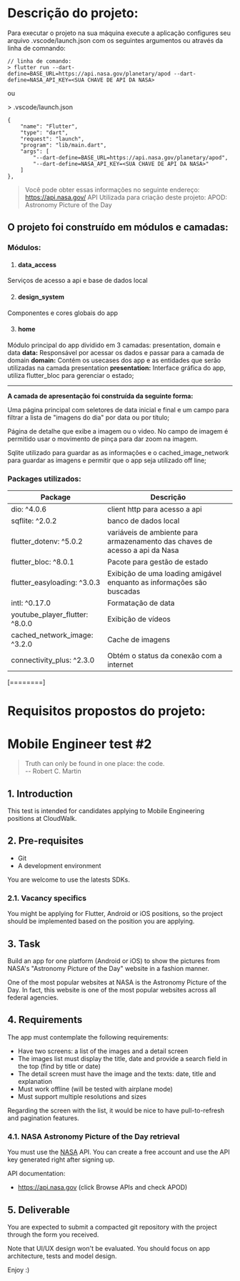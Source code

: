 # Descrição do projeto:

Para executar o projeto na sua máquina execute a aplicação configures seu arquivo .vscode/launch.json com os seguintes argumentos ou através da linha de comnando:

```
// linha de comando:
> flutter run --dart-define=BASE_URL=https://api.nasa.gov/planetary/apod --dart-define=NASA_API_KEY=<SUA CHAVE DE API DA NASA>
```

ou
 
\> .vscode/launch.json

```
{
    "name": "Flutter",
    "type": "dart",
    "request": "launch",
    "program": "lib/main.dart",
    "args": [
        "--dart-define=BASE_URL=https://api.nasa.gov/planetary/apod",
        "--dart-define=NASA_API_KEY=<SUA CHAVE DE API DA NASA>"
    ]
},
```

>  Você pode obter essas informações no seguinte endereço: https://api.nasa.gov/
>  API Utilizada para criação deste projeto: APOD: Astronomy Picture of the Day

## O projeto foi construído em módulos e camadas:

### Módulos:
1. #### data_access
Serviços de acesso a api e base de dados local

2. #### design_system
Componentes e cores globais do app

3. #### home
Módulo principal do app dividido em 3 camadas: presentation, domain e data
**data:** Responsável por acessar os dados e passar para a camada de domain
**domain:** Contém os usecases dos app e as entidades que serão utilizadas na camada presentation
**presentation:** Interface gráfica do app, utiliza flutter_bloc para gerenciar o estado;

------------

**A camada de apresentação foi construída da seguinte forma:**

Uma página principal com seletores de data inicial e final e um campo para filtrar a lista de "imagens do dia" por data ou por título;

Página de detalhe que exibe a imagem ou o video. No campo de imagem é permitido usar o movimento de pinça para dar zoom na imagem.

Sqlite utilizado para guardar as as informações e o cached_image_network para guardar as imagens e permitir que o app seja utilizado off line;

### Packages utilizados:
| Package| Descrição|
| ------------ | ------------ |
|  dio: ^4.0.6  |  client http para acesso a api |
|sqflite: ^2.0.2|banco de dados local|
|flutter_dotenv: ^5.0.2|variáveis de ambiente para armazenamento das chaves de acesso a api da Nasa|
|flutter_bloc: ^8.0.1|Pacote para gestão de estado|
|flutter_easyloading: ^3.0.3|Exibição de uma loading amigável enquanto as informações são buscadas|
|intl: ^0.17.0|Formatação de data|
|youtube_player_flutter: ^8.0.0|Exibição de vídeos|
|cached_network_image: ^3.2.0|Cache de imagens|
|connectivity_plus: ^2.3.0|Obtém o status da conexão com a internet|


[========]

# Requisitos propostos do projeto:

# Mobile Engineer test #2

> Truth can only be found in one place: the code. <br/>
> -- Robert C. Martin

## 1. Introduction

This test is intended for candidates applying to Mobile Engineering positions at CloudWalk.

## 2. Pre-requisites

- Git
- A development environment

You are welcome to use the latests SDKs.

### 2.1. Vacancy specifics

You might be applying for Flutter, Android or iOS positions, so the project should be implemented based on the position you are applying.

## 3. Task

Build an app for one platform (Android or iOS) to show the pictures from NASA's "Astronomy Picture of the Day" website in a fashion manner.

One of the most popular websites at NASA is the Astronomy Picture of the Day. In fact, this website is one of the most popular websites across all federal agencies.

## 4. Requirements

The app must contemplate the following requirements:

- Have two screens: a list of the images and a detail screen
- The images list must display the title, date and provide a search field in the top (find by title or date)
- The detail screen must have the image and the texts: date, title and explanation
- Must work offline (will be tested with airplane mode)
- Must support multiple resolutions and sizes

Regarding the screen with the list, it would be nice to have pull-to-refresh and pagination features.

### 4.1. NASA Astronomy Picture of the Day retrieval

You must use the [NASA](https://api.nasa.gov) API. You can create a free account and use the API key generated right after signing up.

API documentation:
- https://api.nasa.gov (click Browse APIs and check APOD)

## 5. Deliverable

You are expected to submit a compacted git repository with the project through the form you received.

Note that UI/UX design won't be evaluated. You should focus on app architecture, tests and model design.

Enjoy :)

